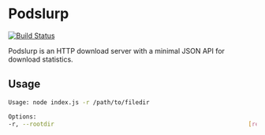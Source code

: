 # Podslurp

[![Build Status](https://travis-ci.org/pfleidi/podslurp.svg?branch=master)](https://travis-ci.org/pfleidi/podslurp)

Podslurp is an HTTP download server with a minimal JSON API for download  statistics.

## Usage

```bash
Usage: node index.js -r /path/to/filedir

Options:
-r, --rootdir                                                       [required]
```
